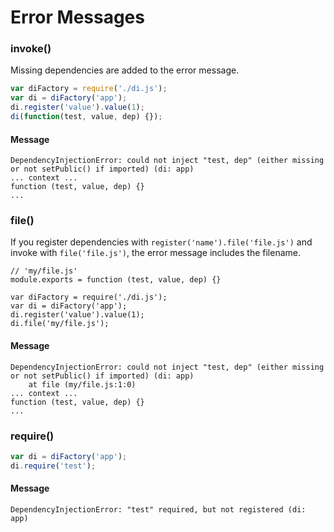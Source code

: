 # Error Messages

### invoke()

Missing dependencies are added to the error message.

```javascript
var diFactory = require('./di.js');
var di = diFactory('app');
di.register('value').value(1);
di(function(test, value, dep) {});
```

#### Message

```
DependencyInjectionError: could not inject "test, dep" (either missing or not setPublic() if imported) (di: app)
... context ...
function (test, value, dep) {}
...
```


### file()

If you register dependencies with `register('name').file('file.js')` and invoke with `file('file.js')`, the error message includes the filename.

```
// 'my/file.js'
module.exports = function (test, value, dep) {}
```

```
var diFactory = require('./di.js');
var di = diFactory('app');
di.register('value').value(1);
di.file('my/file.js');
```

#### Message

```
DependencyInjectionError: could not inject "test, dep" (either missing or not setPublic() if imported) (di: app)
    at file (my/file.js:1:0)
... context ...
function (test, value, dep) {}
...
```


### require()

```javascript
var di = diFactory('app');
di.require('test');
```

#### Message

```
DependencyInjectionError: "test" required, but not registered (di: app)
```

